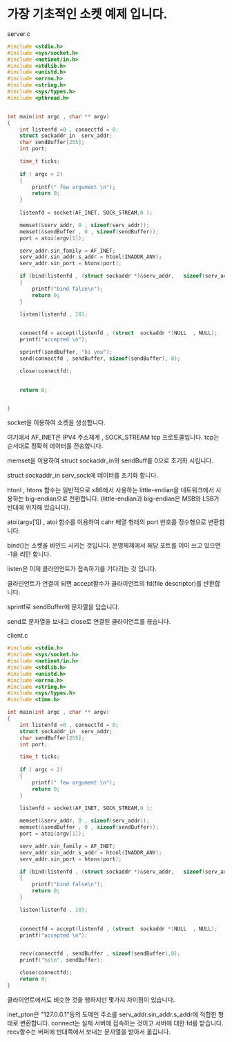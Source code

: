 # 가장 기초적인 소켓 예제 입니다.


server.c
```c
#include <stdio.h>
#include <sys/socket.h>
#include <netinet/in.h>
#include <stdlib.h>
#include <unistd.h>
#include <errno.h>
#include <string.h>
#include <sys/types.h>
#include <pthread.h>


int main(int argc , char ** argv)
{
	int listenfd =0 , connectfd = 0;
	struct sockaddr_in  serv_addr;
	char sendBuffer[255];
	int port;

	time_t ticks;
	
	if ( argc < 2)
	{
		printf(" few argument \n");
		return 0;
	}
	
	listenfd = socket(AF_INET, SOCK_STREAM,0 );

	memset(&serv_addr, 0 , sizeof(serv_addr));
	memset(&sendBuffer , 0 , sizeof(sendBuffer));
	port = atoi(argv[1]);

	serv_addr.sin_family = AF_INET;
	serv_addr.sin_addr.s_addr = htonl(INADDR_ANY);
	serv_addr.sin_port = htons(port);

	if (bind(listenfd , (struct sockaddr *)&serv_addr,   sizeof(serv_addr)) < 0)
	{
		printf("bind false\n");
		return 0;
	}

	listen(listenfd , 10);
	

	connectfd = accept(listenfd , (struct  sockaddr *)NULL  , NULL);
	printf("accepted \n");

	sprintf(sendBuffer, "hi you");
	send(connectfd , sendBuffer, sizeof(sendBuffer), 0);

	close(connectfd);

	
	return 0;


}

```

socket을 이용하여 소켓을 생성합니다.

여기에서 AF_INET은 IPV4 주소체계 , SOCK_STREAM tcp 프로토콜입니다. tcp는 순서대로 정확히 데이터를 전송합니다.

memset을 이용하여 struct sockaddr_in와 sendBuff를 0으로 초기화 시킴니다.

struct sockaddr_in serv_sock에 데이터를 초기화 합니다.

htonl , htons 함수는 일반적으로 x86에서 사용하는 little-endian을 네트워크에서 사용하는 big-endian으로 전환합니다.
(little-endian과 big-endian은 MSB와 LSB가 반대에 위치해 있습니다).

atoi(argv[1]) , atoi 함수를 이용하여 cahr 배열 형테의 port 번호를 정수형으로 변환합니다.

bind()는 소켓을 바인드 시키는 것입니다. 운영체제에서 해당 포트를 이미 쓰고 있으면 -1을 리턴 합니다.

listen은 이제 클라인언트가 접속하기를 기다리는 것 입니다.

클라인언트가 연결이 되면 accept함수가 클라이언트의 fd(file descriptor)를 반환합니다.

sprintf로 sendBuffer에 문자열을 담습니다.

send로 문자열을 보내고 
close로 연결된 클라이언트를 끊습니다.



client.c 
```c 
#include <stdio.h>
#include <sys/socket.h>
#include <netinet/in.h>
#include <stdlib.h>
#include <unistd.h>
#include <errno.h>
#include <string.h>
#include <sys/types.h>
#include <time.h>

int main(int argc , char ** argv)
{
	int listenfd =0 , connectfd = 0;
	struct sockaddr_in  serv_addr;
	char sendBuffer[255];
	int port;

	time_t ticks;
	
	if ( argc < 2)
	{
		printf(" few argument \n");
		return 0;
	}
	
	listenfd = socket(AF_INET, SOCK_STREAM,0 );

	memset(&serv_addr, 0 , sizeof(serv_addr));
	memset(&sendBuffer , 0 , sizeof(sendBuffer));
	port = atoi(argv[1]);

	serv_addr.sin_family = AF_INET;
	serv_addr.sin_addr.s_addr = htonl(INADDR_ANY);
	serv_addr.sin_port = htons(port);

	if (bind(listenfd , (struct sockaddr *)&serv_addr,   sizeof(serv_addr)) < 0)
	{
		printf("bind false\n");
		return 0;
	}

	listen(listenfd , 10);
	

	connectfd = accept(listenfd , (struct  sockaddr *)NULL  , NULL);
	printf("accepted \n");


	recv(connectfd , sendBuffer , sizeof(sendBuffer),0);
    printf("%s\n", sendBuffer);

	close(connectfd);
	return 0;
}

```

클라이언트에서도 비슷한 것을 행하지만 몇가지 차이점이 있습니다.

inet_pton은 "127.0.0.1"등의 도메인 주소를 serv_addr.sin_addr.s_addr에 적합한 형태로 변환합니다.
connect는 실제 서버에 접속하는 것이고 서버에 대한 fd를 받습니다.
recv함수는 버퍼에 반대쪽에서 보내는 문자열을 받아서 옮깁니다.

